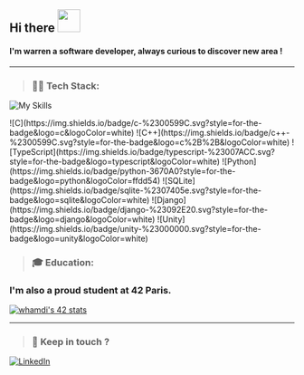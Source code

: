  <h2>Hi there <IMG SRC="https://raw.githubusercontent.com/blackcater/blackcater/main/images/Hi.gif" width="40px" height="40px"</h2> 
<h4> I'm warren a software developer, always curious to discover new area !</h2>

---

>### 🧑‍💻 Tech Stack:
><p align="center">
  <img src="https://skillicons.dev/icons?i=c,cpp,zig,py,go,ts,js,react,linux,docker,bash,neovim,postgresql" alt="My Skills">
</p>
![C](https://img.shields.io/badge/c-%2300599C.svg?style=for-the-badge&logo=c&logoColor=white)
![C++](https://img.shields.io/badge/c++-%2300599C.svg?style=for-the-badge&logo=c%2B%2B&logoColor=white)
![TypeScript](https://img.shields.io/badge/typescript-%23007ACC.svg?style=for-the-badge&logo=typescript&logoColor=white)
![Python](https://img.shields.io/badge/python-3670A0?style=for-the-badge&logo=python&logoColor=ffdd54)
![SQLite](https://img.shields.io/badge/sqlite-%2307405e.svg?style=for-the-badge&logo=sqlite&logoColor=white)
![Django](https://img.shields.io/badge/django-%23092E20.svg?style=for-the-badge&logo=django&logoColor=white)
![Unity](https://img.shields.io/badge/unity-%23000000.svg?style=for-the-badge&logo=unity&logoColor=white)

>### 🎓 Education:
### I'm also a proud student at 42 Paris.<br>
<a href="https://github.com/oakoudad/badge42"><img src="https://badge.mediaplus.ma/landscapes/whamdi?1337Badge=off&UM6P=off" alt="whamdi's 42 stats" /></a>

---
>### 💬 Keep in touch ? <br>
[![LinkedIn](https://img.shields.io/badge/LinkedIn-0077B5?style=for-the-badge&logo=linkedin&logoColor=white)]([https://www.linkedin.com/in/your-linkedin-username/](https://www.linkedin.com/in/warren-hamdi-1253b878/)https://www.linkedin.com/in/warren-hamdi-1253b878/)
